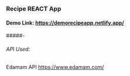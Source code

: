 ### Recipe REACT App

#### Demo Link: https://demorecipeapp.netlify.app/



#####-
###### API Used:
Edamam API https://www.edamam.com/


